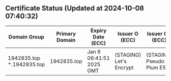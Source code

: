 ## Certificate Status (Updated at 2024-10-08 07:40:32)
| Domain Group | Primary Domain | Expiry Date (ECC) | Issuer O (ECC) | Issuer CN (ECC) | Expiry Date (RSA) | Issuer O (RSA) | Issuer CN (RSA) |
|--------------|----------------|------------------|---------------|----------------|-------------------|----------------|-----------------|
| 1942835.top *.1942835.top | 1942835.top | Jan  6 06:41:51 2025 GMT | (STAGING) Let's Encrypt | (STAGING) Pseudo Plum E5 | Jan  6 06:41:57 2025 GMT | (STAGING) Let's Encrypt | (STAGING) Counterfeit Cashew R10 |
